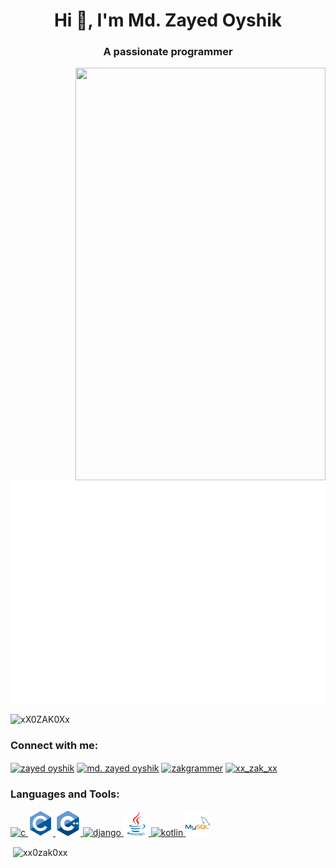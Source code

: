 <h1 align="center">Hi 👋, I'm Md. Zayed Oyshik</h1>
<h3 align="center">A passionate programmer</h3>

<!-- <img align="right" src="" width="480" height="480" frameBorder="0" class="giphy-embed" allowFullScreen></img> -->

<img align="right" src="https://i.gifer.com/origin/f1/f1c839d0b1fd57dd8ee99936bfe7ecc8_w200.webp" width=400 height=660 frameBorder="0" allowFullScreen></img>

![](https://raw.githubusercontent.com/xX0ZAK0Xx/cf/main/output/light_card.svg#gh-dark-mode-only)
<!-- ![](https://raw.githubusercontent.com/xX0ZAK0Xx/cf/main/output/light_card.svg) -->


<!-- <p align="left"> <a href="https://github.com/ryo-ma/github-profile-trophy"><img src="https://github-profile-trophy.vercel.app/?username=xX0ZAK0Xx" alt="xX0ZAK0Xx" /></a> </p> -->

<p align="left"> <img src="https://komarev.com/ghpvc/?username=xx0zak0xx&label=Profile%20views&color=0e75b6&style=flat" alt="xX0ZAK0Xx" /> </p>


<h3 align="left">Connect with me:</h3>
<p align="left">
<a href="https://www.linkedin.com/in/md-zayed-oyshik/" target="blank"><img align="center" src="https://raw.githubusercontent.com/rahuldkjain/github-profile-readme-generator/master/src/images/icons/Social/linked-in-alt.svg" alt="zayed oyshik" height="30" width="40" /></a>
<a href="https://fb.com/DEYAZ.404" target="blank"><img align="center" src="https://raw.githubusercontent.com/rahuldkjain/github-profile-readme-generator/master/src/images/icons/Social/facebook.svg" alt="md. zayed oyshik" height="30" width="40" /></a>
<a href="https://instagram.com/zakgrammer" target="blank"><img align="center" src="https://raw.githubusercontent.com/rahuldkjain/github-profile-readme-generator/master/src/images/icons/Social/instagram.svg" alt="zakgrammer" height="30" width="40" /></a>
<a href="https://codeforces.com/profile/xX_ZAK_Xx" target="blank"><img align="center" src="https://raw.githubusercontent.com/rahuldkjain/github-profile-readme-generator/master/src/images/icons/Social/codeforces.svg" alt="xx_zak_xx" height="30" width="40" /></a>
</p>

<h3 align="left">Languages and Tools:</h3>
<p align="left"> 
  <a href="https://docs.flutter.dev/" target="_blank" rel="noreferrer"> <img src="[https://raw.githubusercontent.com/devicons/devicon/master/icons/c/c-original.svg](https://static-00.iconduck.com/assets.00/flutter-icon-1651x2048-ojswpayr.png)" alt="c" width="40" height="40"/> </a>
  <a href="https://www.cprogramming.com/" target="_blank" rel="noreferrer"> <img src="https://raw.githubusercontent.com/devicons/devicon/master/icons/c/c-original.svg" alt="c" width="40" height="40"/> </a> <a href="https://www.w3schools.com/cpp/" target="_blank" rel="noreferrer"> <img src="https://raw.githubusercontent.com/devicons/devicon/master/icons/cplusplus/cplusplus-original.svg" alt="cplusplus" width="40" height="40"/> </a> <a href="https://www.djangoproject.com/" target="_blank" rel="noreferrer"> <img src="https://cdn.worldvectorlogo.com/logos/django.svg" alt="django" width="40" height="40"/> </a> <a href="https://www.java.com" target="_blank" rel="noreferrer"> <img src="https://raw.githubusercontent.com/devicons/devicon/master/icons/java/java-original.svg" alt="java" width="40" height="40"/> </a> <a href="https://kotlinlang.org" target="_blank" rel="noreferrer"> <img src="https://www.vectorlogo.zone/logos/kotlinlang/kotlinlang-icon.svg" alt="kotlin" width="40" height="40"/> </a> <a href="https://www.mysql.com/" target="_blank" rel="noreferrer"> <img src="https://raw.githubusercontent.com/devicons/devicon/master/icons/mysql/mysql-original-wordmark.svg" alt="mysql" width="40" height="40"/> </a> </p>

<p>&nbsp;<img align="center" src="https://github-readme-stats.vercel.app/api?username=xX0ZAK0Xx&&show_icons=true&title_color=ffffff&icon_color=f263f7&text_color=2c9ef5&bg_color=14181f" width="350" alt="xx0zak0xx" /></p>


<!-- ![MY github stats](https://github-readme-stats.vercel.app/api?username=xX0ZAK0Xx&&show_icons=true&title_color=ffffff&icon_color=f263f7&text_color=2c9ef5&bg_color=14181f) -->
